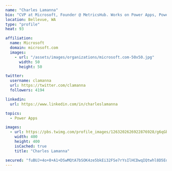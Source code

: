```yaml
---
name: "Charles Lamanna"
bio: "CVP at Microsoft, Founder @ MetricsHub. Works on Power Apps, Power Automate, Power Virtual Agent, Common Data Service and Dynamics 365."
location: Bellevue, WA
type: "profile"
heat: 93

affiliation:
  name: Microsoft
  domain: microsoft.com
  images:
    - url: "/assets/images/organizations/microsoft.com-50x50.jpg"
      width: 50
      height: 50

twitter:
  username: clamanna
  url: https://twitter.com/clamanna
  followers: 4194

linkedin:
  url: https://www.linkedin.com/in/charleslamanna

topics:
  - Power Apps

images:
  - url: https://pbs.twimg.com/profile_images/1263202626922876928/g6qGbHZ-_400x400.jpg
    width: 400
    height: 400
    isCached: true
    title: "Charles Lamanna"

secured: "fuBUJ+4o+8+A1+DSwMQtA7bSOK4ze5bkEi32FSe7rYsIlHCDwqIQtwhl8D5Ed3Y4kK6DIZjST5/UMrSM6o03jkDU0moVuQkJuCwET2lfv1H1KHRbWeueG1vKIcBU0vRMfNxhjBgaPyi5zieAxtpi5ENOBdXnDFpmPfIzXiMLcYHZmv9W1uhQlqhARL5lTm/69r7kI9Jk0ppSue3rLYKcoUUM/k73/hR/68HOr5XWwx+9jzxPzYW/+YrvzqkjVKi8inXHa5sKZKoprnn09/5vMD4u/bNMsEb5NOkK+nQ/o8RoB+IvKiLRqJK0jx65Gm4Ll4btTdZZbbKAfznT+fAEUsFFTj1gUQNVCLfe7tKhiU1VNG4xEPx1eZTAEaxRSAOybVJfD8hIeAT9LaV/MmszxQ==;ZeUdjT4SwOOS2LeRgzqHgA=="
---
```


